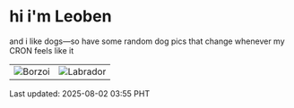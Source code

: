 # hi i'm Leoben

and i like dogs—so have some random dog pics that change whenever my CRON feels like it

|  |  |
|--------|----------|
| ![Borzoi](https://random-dog-vercel.vercel.app/api/random-borzoi?v=1754078116) | ![Labrador](https://random-dog-vercel.vercel.app/api/random-labrador?v=1754078116) |

Last updated: 2025-08-02 03:55 PHT
